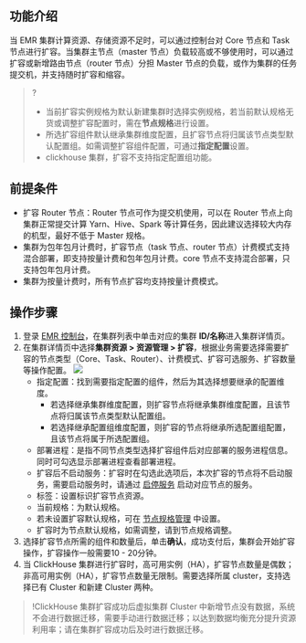 ## 功能介绍
当 EMR 集群计算资源、存储资源不足时，可以通过控制台对 Core 节点和 Task 节点进行扩容。当集群主节点（master 节点）负载较高或不够使用时，可以通过扩容或新增路由节点（router 节点）分担 Master 节点的负载，或作为集群的任务提交机，并支持随时扩容和缩容。
>? 
>- 当前扩容实例规格为默认新建集群时选择实例规格，若当前默认规格无货或调整扩容配置时，需在**节点规格**进行设置。
>- 所选扩容组件默认继承集群维度配置，且扩容节点将归属该节点类型默认配置组。如需调整扩容组件配置，可通过**指定配置**设置。
>- clickhouse 集群，扩容不支持指定配置组功能。


## 前提条件
- 扩容 Router 节点：Router 节点可作为提交机使用，可以在 Router 节点上向集群正常提交计算 Yarn、Hive、Spark 等计算任务，因此建议选择较大内存的机型，最好不低于 Master 规格。
- 集群为包年包月计费时，扩容节点（task 节点、router 节点）计费模式支持混合部署，即支持按量计费和包年包月计费。core 节点不支持混合部署，只支持包年包月计费。
- 集群为按量计费时，所有节点扩容均支持按量计费模式。

## 操作步骤
1. 登录 [EMR 控制台](https://console.cloud.tencent.com/emr)，在集群列表中单击对应的集群 **ID/名称**进入集群详情页。
2. 在集群详情页中选择**集群资源 > 资源管理 > 扩容**，根据业务需要选择需要扩容的节点类型（Core、Task、Router）、计费模式、扩容可选服务、扩容数量等操作配置。
![](https://qcloudimg.tencent-cloud.cn/raw/76ebea9318957ed789c05a0442788cac.png)
	- 指定配置：找到需要指定配置的组件，然后为其选择想要继承的配置维度。
		- 若选择继承集群维度配置，则扩容节点将继承集群维度配置，且该节点将归属该节点类型默认配置组。
		- 若选择继承配置组维度配置，则扩容的节点将继承所选配置组配置，且该节点将属于所选配置组。
	- 部署进程：是指不同节点类型选择扩容组件后对应部署的服务进程信息。同时可勾选显示部署进程查看部署进程。
	- 扩容后不启动服务：扩容时在勾选此选项后，本次扩容的节点将不启动服务，需要启动服务时，请通过 [启停服务](https://cloud.tencent.com/document/product/589/55337) 启动对应节点的服务。
	- 标签：设置标识扩容节点资源。
	- 当前规格：为默认规格。
	- 若未设置扩容默认规格，可在 [节点规格管理](https://cloud.tencent.com/document/product/589/44849) 中设置。
	- 扩容时为节点默认规格，如需调整，请到节点规格调整。
3. 选择扩容节点所需的组件和数量后，单击**确认**，成功支付后，集群会开始扩容操作，扩容操作一般需要10 - 20分钟。
4. 当 ClickHouse 集群进行扩容时，高可用实例（HA），扩容节点数量是偶数；非高可用实例（HA），扩容节点数量无限制。需要选择所属 cluster，支持选择已有 Cluster 和新建 Cluster 两种。
>!ClickHouse 集群扩容成功后虚拟集群 Cluster 中新增节点没有数据，系统不会进行数据迁移，需要手动进行数据迁移；以达到数据均衡充分提升资源利用率；请在集群扩容成功后及时进行数据迁移。
>

